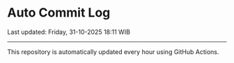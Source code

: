 # Auto Commit Log

Last updated: Friday, 31-10-2025 18:11 WIB

---

This repository is automatically updated every hour using GitHub Actions.
